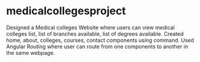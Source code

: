 # medicalcollegesproject
Designed a Medical colleges Website where users can view medical colleges list, list of branches available, list of degrees available. Created home, about, colleges, courses, contact components using command<ng generate component componentname>. Used Angular Routing where user can route from one components to another in the same webpage.
